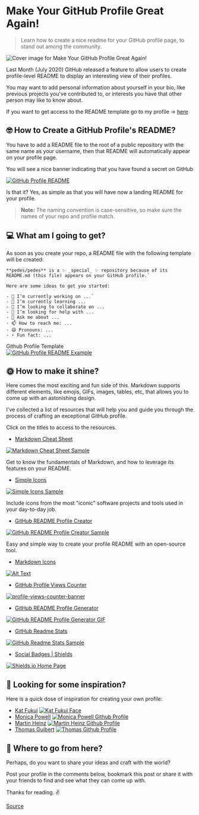 # Make Your GitHub Profile Great Again!

> Learn how to create a nice readme for your GitHub profile page, to stand out among the community.

![Cover image for Make Your GitHub Profile Great Again!](https://res.cloudinary.com/practicaldev/image/fetch/s--haZRck47--/c_imagga_scale,f_auto,fl_progressive,h_420,q_auto,w_1000/https://dev-to-uploads.s3.amazonaws.com/i/i0ns0bcvrp7ve6myt797.png)

Last Month \(July 2020\) GitHub released a feature to allow users to create profile-level README to display an interesting view of their profiles.

You may want to add personal information about yourself in your bio, like previous projects you've contributed to, or interests you have that other person may like to know about.

If you want to get access to the README template go to my profile -&gt; [here](https://github.com/pedes)

## 🤓 **How to Create a GitHub Profile's README?**

You have to add a README file to the root of a public repository with the same name as your username, then that README will automatically appear on your profile page.

You will see a nice banner indicating that you have found a secret on GitHub

[![GitHub Profile README](https://res.cloudinary.com/practicaldev/image/fetch/s--dI0W4Tpt--/c_limit%2Cf_auto%2Cfl_progressive%2Cq_auto%2Cw_880/https://dev-to-uploads.s3.amazonaws.com/i/lexwdk7gc5rx6srgz6ou.png)](https://res.cloudinary.com/practicaldev/image/fetch/s--dI0W4Tpt--/c_limit%2Cf_auto%2Cfl_progressive%2Cq_auto%2Cw_880/https://dev-to-uploads.s3.amazonaws.com/i/lexwdk7gc5rx6srgz6ou.png)

Is that it? Yes, as simple as that you will have now a landing README for your profile.

> **Note:** The naming convention is case-sensitive, so make sure the names of your repo and profile match.

## 💻 **What am I going to get?**

As soon as you create your repo, a README file with the following template will be created:

```text
**pedes/pedes** is a ✨ _special_ ✨ repository because of its README.md (this file) appears on your GitHub profile.`

Here are some ideas to get you started:

- 🔭 I’m currently working on ...`
- 🌱 I’m currently learning ...
- 👯 I’m looking to collaborate on ...
- 🤔 I’m looking for help with ...
- 💬 Ask me about ...
- 📫 How to reach me: ...
- 😄 Pronouns: ...
- ⚡ Fun fact: ...
```

Github Profile Template  
[![GitHub Profile README Example](https://res.cloudinary.com/practicaldev/image/fetch/s--KAdEGicI--/c_limit%2Cf_auto%2Cfl_progressive%2Cq_auto%2Cw_880/https://docs.github.com/assets/images/help/repository/profile-with-readme.png)](https://res.cloudinary.com/practicaldev/image/fetch/s--KAdEGicI--/c_limit%2Cf_auto%2Cfl_progressive%2Cq_auto%2Cw_880/https://docs.github.com/assets/images/help/repository/profile-with-readme.png)

## 🌞 **How to make it shine?**

Here comes the most exciting and fun side of this. Markdown supports different elements, like emojis, GIFs, images, tables, etc, that allows you to come up with an astonishing design.

I've collected a list of resources that will help you and guide you through the process of crafting an exceptional GitHub profile.

Click on the titles to access to the resources.

- [Markdown Cheat Sheet](https://www.markdownguide.org/cheat-sheet/)

[![Markdown Cheat Sheet Sample](https://res.cloudinary.com/practicaldev/image/fetch/s--0h7zqV__--/c_limit%2Cf_auto%2Cfl_progressive%2Cq_auto%2Cw_880/https://dev-to-uploads.s3.amazonaws.com/i/ivasoqwzyf6xl8kku0ml.png)](https://res.cloudinary.com/practicaldev/image/fetch/s--0h7zqV__--/c_limit%2Cf_auto%2Cfl_progressive%2Cq_auto%2Cw_880/https://dev-to-uploads.s3.amazonaws.com/i/ivasoqwzyf6xl8kku0ml.png)

Get to know the fundamentals of Markdown, and how to leverage its features on your README.

- [Simple Icons](https://simpleicons.org/)

[![Simple Icons Sample](https://res.cloudinary.com/practicaldev/image/fetch/s--QvpBv6-y--/c_limit%2Cf_auto%2Cfl_progressive%2Cq_auto%2Cw_880/https://dev-to-uploads.s3.amazonaws.com/i/gsk65ee0f2hik7oxsguf.png)](https://res.cloudinary.com/practicaldev/image/fetch/s--QvpBv6-y--/c_limit%2Cf_auto%2Cfl_progressive%2Cq_auto%2Cw_880/https://dev-to-uploads.s3.amazonaws.com/i/gsk65ee0f2hik7oxsguf.png)

Include icons from the most "iconic" software projects and tools used in your day-to-day job.

- [GitHub README Profile Creator](https://github.com/rajk3770/Github-Profile-Readme-Creator)

[![GitHub README Profile Creator Sample](https://res.cloudinary.com/practicaldev/image/fetch/s--qh_a_nT7--/c_limit%2Cf_auto%2Cfl_progressive%2Cq_auto%2Cw_880/https://raw.githubusercontent.com/rajk3770/Github-Profile-Readme-Creator/master/screenshots/Profile.png)](https://res.cloudinary.com/practicaldev/image/fetch/s--qh_a_nT7--/c_limit%2Cf_auto%2Cfl_progressive%2Cq_auto%2Cw_880/https://raw.githubusercontent.com/rajk3770/Github-Profile-Readme-Creator/master/screenshots/Profile.png)

Easy and simple way to create your profile README with an open-source tool.

- [Markdown Icons](https://gist.github.com/rxaviers/7360908)

[![Alt Text](https://res.cloudinary.com/practicaldev/image/fetch/s--PkdhBNaP--/c_limit%2Cf_auto%2Cfl_progressive%2Cq_auto%2Cw_880/https://dev-to-uploads.s3.amazonaws.com/i/u6h57wrwu12ew9gp68qb.png)](https://res.cloudinary.com/practicaldev/image/fetch/s--PkdhBNaP--/c_limit%2Cf_auto%2Cfl_progressive%2Cq_auto%2Cw_880/https://dev-to-uploads.s3.amazonaws.com/i/u6h57wrwu12ew9gp68qb.png)

- [GitHub Profile Views Counter](https://github.com/arturssmirnovs/github-profile-views-counter)

[![profile-views-counter-banner](https://res.cloudinary.com/practicaldev/image/fetch/s--eZmeO8cn--/c_limit%2Cf_auto%2Cfl_progressive%2Cq_auto%2Cw_880/https://raw.githubusercontent.com/arturssmirnovs/github-profile-views-counter/master/banner.png)](https://res.cloudinary.com/practicaldev/image/fetch/s--eZmeO8cn--/c_limit%2Cf_auto%2Cfl_progressive%2Cq_auto%2Cw_880/https://raw.githubusercontent.com/arturssmirnovs/github-profile-views-counter/master/banner.png)

- [GitHub README Profile Generator](https://github.com/arturssmirnovs/github-profile-readme-generator)

[![GitHub README Profile Generator GIF](https://camo.githubusercontent.com/34607ef851813101484b49c3a391faf3653cd143/68747470733a2f2f617274757273736d69726e6f76732e6769746875622e696f2f6769746875622d70726f66696c652d726561646d652d67656e657261746f722f696d616765732f6769662e6769663f763d313233)](https://camo.githubusercontent.com/34607ef851813101484b49c3a391faf3653cd143/68747470733a2f2f617274757273736d69726e6f76732e6769746875622e696f2f6769746875622d70726f66696c652d726561646d652d67656e657261746f722f696d616765732f6769662e6769663f763d313233)

- [GitHub Readme Stats](https://github.com/anuraghazra/github-readme-stats)

[![GitHub Readme Stats Sample](https://camo.githubusercontent.com/5bfcb715afe67fc2e0174b0275ed2fe1a5ce1f32/68747470733a2f2f7265732e636c6f7564696e6172792e636f6d2f616e7572616768617a72612f696d6167652f75706c6f61642f76313539353137343533362f6772732d7468656d65735f6c34796e6a612e706e67)](https://camo.githubusercontent.com/5bfcb715afe67fc2e0174b0275ed2fe1a5ce1f32/68747470733a2f2f7265732e636c6f7564696e6172792e636f6d2f616e7572616768617a72612f696d6167652f75706c6f61642f76313539353137343533362f6772732d7468656d65735f6c34796e6a612e706e67)

- [Social Badges \| Shields](https://shields.io/)

[![Shields.io Home Page](https://res.cloudinary.com/practicaldev/image/fetch/s--HC3hggrH--/c_limit%2Cf_auto%2Cfl_progressive%2Cq_auto%2Cw_880/https://dev-to-uploads.s3.amazonaws.com/i/bfx0ni1rzjqb3k819jh6.png)](https://res.cloudinary.com/practicaldev/image/fetch/s--HC3hggrH--/c_limit%2Cf_auto%2Cfl_progressive%2Cq_auto%2Cw_880/https://dev-to-uploads.s3.amazonaws.com/i/bfx0ni1rzjqb3k819jh6.png)

## 💫 **Looking for some inspiration?**

Here is a quick dose of inspiration for creating your own profile:

- [Kat Fukui](https://github.com/katmeister) [![Kat Fukui Face](https://res.cloudinary.com/practicaldev/image/fetch/s--YgnHYjxX--/c_limit%2Cf_auto%2Cfl_progressive%2Cq_auto%2Cw_880/https://res.cloudinary.com/practicaldev/image/fetch/s--M-TxY9Vf--/c_limit%252Cf_auto%252Cfl_progressive%252Cq_auto%252Cw_880/https://dev-to-uploads.s3.amazonaws.com/i/3mholgldn3lloxjmu4r4.jpeg)](https://res.cloudinary.com/practicaldev/image/fetch/s--YgnHYjxX--/c_limit%2Cf_auto%2Cfl_progressive%2Cq_auto%2Cw_880/https://res.cloudinary.com/practicaldev/image/fetch/s--M-TxY9Vf--/c_limit%252Cf_auto%252Cfl_progressive%252Cq_auto%252Cw_880/https://dev-to-uploads.s3.amazonaws.com/i/3mholgldn3lloxjmu4r4.jpeg)
- [Monica Powell](https://www.aboutmonica.com/blog/how-to-create-a-github-profile-readme) [![Monica Powell Github Profile](https://res.cloudinary.com/practicaldev/image/fetch/s--Jzq_Etea--/c_limit%2Cf_auto%2Cfl_progressive%2Cq_66%2Cw_880/https://www.aboutmonica.com/media/monica-github-readme-edit.gif)](https://res.cloudinary.com/practicaldev/image/fetch/s--Jzq_Etea--/c_limit%2Cf_auto%2Cfl_progressive%2Cq_66%2Cw_880/https://www.aboutmonica.com/media/monica-github-readme-edit.gif)
- [Martin Heinz](https://github.com/MartinHeinz) [![Martin Heinz Github Profile](https://res.cloudinary.com/practicaldev/image/fetch/s--Vo_Bsfvs--/c_limit%2Cf_auto%2Cfl_progressive%2Cq_auto%2Cw_880/https://miro.medium.com/max/2426/1%2ANBUfL7eDm8ednodVwWbFDw.png)](https://res.cloudinary.com/practicaldev/image/fetch/s--Vo_Bsfvs--/c_limit%2Cf_auto%2Cfl_progressive%2Cq_auto%2Cw_880/https://miro.medium.com/max/2426/1%2ANBUfL7eDm8ednodVwWbFDw.png)
- [Thomas Guibert](https://github.com/thmsgbrt) [![Thomas Github Profile](https://res.cloudinary.com/practicaldev/image/fetch/s--ZXQ9S8CD--/c_limit%2Cf_auto%2Cfl_progressive%2Cq_auto%2Cw_880/https://miro.medium.com/max/2556/1%2AZggRWyvgxX417fUi7goosQ.png)](https://res.cloudinary.com/practicaldev/image/fetch/s--ZXQ9S8CD--/c_limit%2Cf_auto%2Cfl_progressive%2Cq_auto%2Cw_880/https://miro.medium.com/max/2556/1%2AZggRWyvgxX417fUi7goosQ.png)

## 🏃 **Where to go from here?**

Perhaps, do you want to share your ideas and craft with the world?

Post your profile in the comments below, bookmark this post or share it with your friends to find and see what they can come up with.

Thanks for reading. ✌️

[Source](https://dev.to/pedes/make-your-github-profile-great-again-oan)
